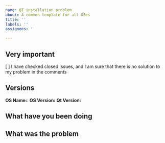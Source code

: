 ```yaml
---
name: QT installation problem
about: A common template for all OSes
title: ''
labels: ''
assignees: ''

---
```


## Very important

[ ] I have checked closed issues, and I am sure that there is no solution to my problem in the comments

<!--
In order to check the box place the "x" symbol in there: [x].
Click preview to ensure it renders correctly
-->

## Versions

**OS Name:**: 
**OS Version:**
**Qt Version:**

<!--
Try to be as specific as possible
Example:
**OS Name:**: Arch Linux
**OS Version:** 5.17.5-arch1-1
**Qt Version:** qtcreator-7.0.1-2-x86_64
-->

## What have you been doing

<!--
Try to describe all the steps in as much detail as possible
Don't forget to write shell commands between ` symbols (usually same button as ~)
Example: `paru -S qt-creator`
Output: 
```
error: could not find all required packages:
    qt-creator (target)
```
-->

## What was the problem

<!--
Try to describe the problem in as much detail as possible, add screenshots if needed
Don't forget to write shell commands between ` symbols (usually same button as ~)
-->
